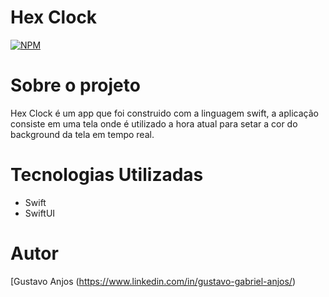 # Hex Clock
[![NPM](https://img.shields.io/npm/l/react)](https://github.com/Gustavo-Gabriel/HexClock/blob/master/LICENSE)

# Sobre o projeto
Hex Clock é um app que foi construido com a linguagem swift, a aplicação consiste em uma tela onde é utilizado a hora atual para setar a cor do background da tela em tempo real.

# Tecnologias Utilizadas
- Swift
- SwiftUI

# Autor
[Gustavo Anjos (<https://www.linkedin.com/in/gustavo-gabriel-anjos/>)
